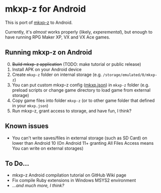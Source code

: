 # mkxp-z for Android

This is port of [mkxp-z](https://github.com/mkxp-z/mkxp-z) to Android.

Currently, it's *almost* works properly (likely, *experemental*),
but enough to have running RPG Maker XP, VX and VX Ace games.

## Running mkxp-z on Android

0. ~~Build mkxp-z application~~ (TODO: make tutorial or public release)
1. Install APK on your Android device
2. Create `mkxp-z` folder on internal storage (e.g. `/storage/emulated/0/mkxp-z`)
3. You can put custom mkxp-z config ([mkxp.json](app/jni/mkxp-z/mkxp.json)) in `mkxp-z` folder
   (e.g. preload scripts or change game directory to load game from external storage)
4. Copy game files into folder `mkxp-z`
   (or to other game folder that defined in your `mkxp.json`)
5. Run mkxp-z, grant access to storage, and have fun, I think?

## Known issues

- You can't write saves/files in external storage (such as SD Card) on lower than Android 10
  (On Android 11+ granting All Files Access means You can write on external storages)

## To Do...

- mkxp-z Android compilation tutorial on GitHub Wiki page
- Fix compile Ruby extensions in Windows MSYS2 environment
- *...and much more, I think?*
